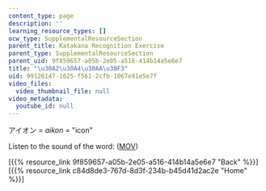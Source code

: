 ```yaml
---
content_type: page
description: ''
learning_resource_types: []
ocw_type: SupplementalResourceSection
parent_title: Katakana Recognition Exercise
parent_type: SupplementalResourceSection
parent_uid: 9f859657-a05b-2e05-a516-414b14a5e6e7
title: "\u30A2\u30A4\u30AA\u30F3"
uid: 99126147-1625-f561-2cfb-1067e91e5e7f
video_files:
  video_thumbnail_file: null
video_metadata:
  youtube_id: null
---
```


アイオン = _aikon_ = "icon"

Listen to the sound of the word: ([MOV](http://www.archive.org/download/MITRES21F.01S10_KATAKANA_EXERCISES/word2.mov))

  
\[{{% resource_link 9f859657-a05b-2e05-a516-414b14a5e6e7 "Back" %}}\]  
\[{{% resource_link c84d8de3-767d-8d3f-234b-b45d41d2ac2e "Home" %}}\]